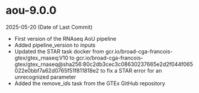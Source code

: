 # aou-9.0.0
2025-05-20 (Date of Last Commit)
* First version of the RNAseq AoU pipeline
* Added pipeline_version to inputs
* Updated the STAR task docker from gcr.io/broad-cga-francois-gtex/gtex_rnaseq:V10 to gcr.io/broad-cga-francois-gtex/gtex_rnaseq@sha256:80c2db3cec3c08630237665e2d2f044f065022e0bbf7a62d0765f51f811818e2 to fix a STAR error for an unrecognized parameter
* Added the remove_ids task from the GTEx GitHub repository
